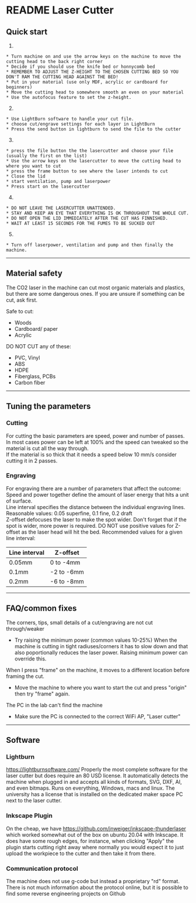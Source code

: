 
# README Laser Cutter

## Quick start
  1. 
    * Turn machine on and use the arrow keys on the machine to move the cutting head to the back right corner
    * Decide if you should use the knife bed or honnycomb bed 
    * REMEMBER TO ADJUST THE Z-HEIGHT TO THE CHOSEN CUTTING BED SO YOU DON'T RAM THE CUTTING HEAD AGAINST THE BED!
    * Put in your material (use only MDF, acrylic or cardboard for beginners) 
    * Move the cutting head to somewhere smooth an even on your material
    * Use the autofocus feature to set the z-height.
  2. 
    * Use LightBurn software to handle your cut file. 
    * choose cut/engrave settings for each layer in LightBurn 
    * Press the send button in lightburn to send the file to the cutter
  3.  
    * press the file button the the lasercutter and choose your file (usually the first on the list) 
    * Use the arrow keys on the lasercutter to move the cutting head to where you want to cut 
    * press the frame button to see where the laser intends to cut 
    * Close the lid 
    * start ventilation, pump and laserpower
    * Press start on the lasercutter
  4.  
    * DO NOT LEAVE THE LASERCUTTER UNATTENDED. 
    * STAY AND KEEP AN EYE THAT EVERYTHING IS OK THROUGHOUT THE WHOLE CUT.
    * DO NOT OPEN THE LID IMMEDIATELY AFTER THE CUT HAS FINNISHED.
    * WAIT AT LEAST 15 SECONDS FOR THE FUMES TO BE SUCKED OUT
  5.  
    * Turn off laserpower, ventilation and pump and then finally the machine.

___

## Material safety
The CO2 laser in the machine can cut most organic materials and plastics, but there are some dangerous ones. If you are unsure if something can be cut, ask first.

Safe to cut:

  * Woods 
  * Cardboard/ paper
  * Acrylic

DO NOT CUT any of these:

* PVC, Vinyl
* ABS
* HDPE
* Fiberglass, PCBs
* Carbon fiber
___

## Tuning the parameters
### Cutting
For cutting the basic parameters are speed, power and number of passes.  
In most cases power can be left at 100% and the speed can tweaked so the material is cut all the way through.  
If the material is so thick that it needs a speed below 10 mm/s consider cutting it in 2 passes.  

### Engraving
For engraving there are a number of parameters that affect the outcome:  
Speed and power together define the amount of laser energy that hits a unit of surface.  
Line interval specifies the distance between the individual engraving lines. Reasonable values: 0.05 superfine, 0.1 fine, 0.2 draft  
Z-offset defocuses the laser to make the spot wider. Don't forget that if the spot is wider, more power is required. DO NOT use positive values for Z-offset as the laser head will hit the bed. Recommended values for a given line interval:

| Line interval | Z-offset   |
| ------------- | ---------- |
| 0.05mm        | 0 to -4mm  |
| 0.1mm         | -2 to -6mm |
| 0.2mm         | -6 to -8mm |

___
## FAQ/common fixes
The corners, tips, small details of a cut/engraving are not cut through/weaker

* Try raising the minimum power (common values 10-25%) When the machine is cutting in tight radiuses/corners it has to slow down and that also poportionally reduces the laser power. Raising minimum power can override this.

When I press "frame" on the machine, it moves to a different location before framing the cut.

* Move the machine to where you want to start the cut and press "origin" then try "frame" again.

The PC in the lab can't find the machine

* Make sure the PC is connected to the correct WiFi AP, "Laser cutter"
 
___
## Software
### Lightburn
https://lightburnsoftware.com/ 
Properly the most complete software for the laser cutter but does require an 80 USD license. It automatically detects the machine when plugged in and accepts all kinds of formats, SVG, DXF, AI, and even bitmaps. Runs on everything, Windows, macs and linux. The university has a license that is installed on the dedicated maker space PC next to the laser cutter. 
 
### Inkscape Plugin
On the cheap, we have https://github.com/jnweiger/inkscape-thunderlaser which worked somewhat out of the box on ubuntu 20.04 with Inkscape. It does have some rough edges, for instance, when clicking "Apply" the plugin starts cutting right away where normally you would expect it to just upload the workpiece to the cutter and then take it from there.
 
### Communication protocol
The machine does not use g-code but instead a proprietary "rd" format. There is not much information about the protocol online, but it is possible to find some reverse engineering projects on Github 
 
